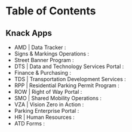 # Table of Contents

## Knack Apps

* AMD \| Data Tracker : 
* Signs & Markings Operations : 
* Street Banner Program : 
* DTS \| Data and Technology Services Portal :
* Finance & Purchasing :
* TDS \| Transportation Development Services :
* RPP \| Residential Parking Permit Program :
* ROW \| Right of Way Portal :
* SMO \| Shared Mobility Operations :
* VZA \| Vision Zero in Action :
* Parking Enterprise Portal :
* HR \| Human Resources :
* ATD Forms :


